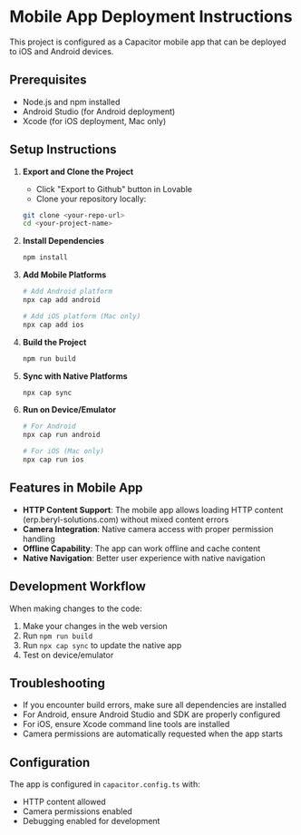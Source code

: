 
# Mobile App Deployment Instructions

This project is configured as a Capacitor mobile app that can be deployed to iOS and Android devices.

## Prerequisites

- Node.js and npm installed
- Android Studio (for Android deployment)
- Xcode (for iOS deployment, Mac only)

## Setup Instructions

1. **Export and Clone the Project**
   - Click "Export to Github" button in Lovable
   - Clone your repository locally:
   ```bash
   git clone <your-repo-url>
   cd <your-project-name>
   ```

2. **Install Dependencies**
   ```bash
   npm install
   ```

3. **Add Mobile Platforms**
   ```bash
   # Add Android platform
   npx cap add android
   
   # Add iOS platform (Mac only)
   npx cap add ios
   ```

4. **Build the Project**
   ```bash
   npm run build
   ```

5. **Sync with Native Platforms**
   ```bash
   npx cap sync
   ```

6. **Run on Device/Emulator**
   ```bash
   # For Android
   npx cap run android
   
   # For iOS (Mac only)
   npx cap run ios
   ```

## Features in Mobile App

- **HTTP Content Support**: The mobile app allows loading HTTP content (erp.beryl-solutions.com) without mixed content errors
- **Camera Integration**: Native camera access with proper permission handling
- **Offline Capability**: The app can work offline and cache content
- **Native Navigation**: Better user experience with native navigation

## Development Workflow

When making changes to the code:

1. Make your changes in the web version
2. Run `npm run build`
3. Run `npx cap sync` to update the native app
4. Test on device/emulator

## Troubleshooting

- If you encounter build errors, make sure all dependencies are installed
- For Android, ensure Android Studio and SDK are properly configured
- For iOS, ensure Xcode command line tools are installed
- Camera permissions are automatically requested when the app starts

## Configuration

The app is configured in `capacitor.config.ts` with:
- HTTP content allowed
- Camera permissions enabled
- Debugging enabled for development
